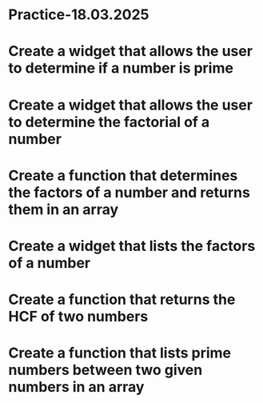 # Practice-18.03.2025

# Create a widget that allows the user to determine if a number is prime

# Create a widget that allows the user to determine the factorial of a number

# Create a function that determines the factors of a number and returns them in an array

# Create a widget that lists the factors of a number

# Create a function that returns the HCF of two numbers

# Create a function that lists prime numbers between two given numbers in an array